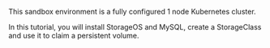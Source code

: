 This sandbox environment is a fully configured 1 node Kubernetes cluster.

In this tutorial, you will install StorageOS and MySQL, create a StorageClass and use it to claim a persistent volume.

